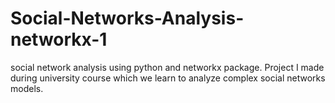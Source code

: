 # Social-Networks-Analysis-networkx-1
social network analysis using python and networkx package.
Project I made during university course which we learn to analyze complex social networks models.
